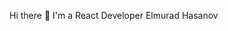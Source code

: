  Hi there 👋
 I'm a React Developer Elmurad Hasanov 

<!--
**elmuradhasan/elmuradhasan** is a ✨ _special_ ✨ repository because its `README.md` (this file) appears on your GitHub profile.

Here are some ideas to get you started:

- 🔭 I’m currently working on Bank Respublika
- 🌱 I’m currently learning React and Node js
- 👯 I’m looking to collaborate on ...
- 🤔 I’m looking for help with JWT
- 💬 Ask me about ...
- 📫 How to reach me: ...
- 😄 Pronouns: ...
- ⚡ Fun fact: ...
-->
